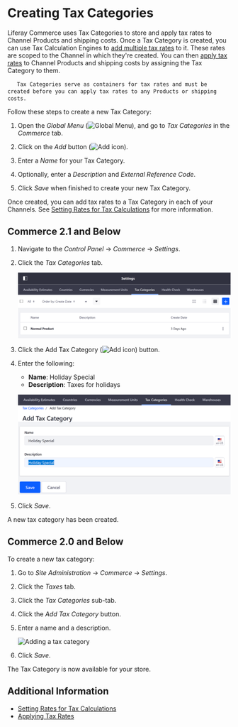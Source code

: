 # Creating Tax Categories

Liferay Commerce uses Tax Categories to store and apply tax rates to Channel Products and shipping costs. Once a Tax Category is created, you can use Tax Calculation Engines to [add multiple tax rates](./setting-rates-for-tax-calculations.md) to it. These rates are scoped to the Channel in which they're created. You can then [apply tax rates](applying-tax-rates.md) to Channel Products and shipping costs by assigning the Tax Category to them.

```note::
   Tax Categories serve as containers for tax rates and must be created before you can apply tax rates to any Products or shipping costs.
```

Follow these steps to create a new Tax Category:

1. Open the *Global Menu* (![Global Menu](../../images/icon-applications-menu.png)), and go to *Tax Categories* in the *Commerce* tab.

1. Click on the *Add* button (![Add icon](../../images/icon-add.png)).

1. Enter a *Name* for your Tax Category.

1. Optionally, enter a *Description* and *External Reference Code*.

1. Click *Save* when finished to create your new Tax Category.

Once created, you can add tax rates to a Tax Category in each of your Channels. See [Setting Rates for Tax Calculations](./setting-rates-for-tax-calculations.md) for more information.

## Commerce 2.1 and Below

1. Navigate to the _Control Panel_ &rarr; _Commerce_ &rarr; _Settings_.
1. Click the _Tax Categories_ tab.

    ![Tax categories are located in the Commerce Settings.](./creating-tax-categories/images/03.png)

1. Click the Add Tax Category (![Add icon](../../images/icon-add.png)) button.
1. Enter the following:

    * **Name**: Holiday Special
    * **Description**: Taxes for holidays

    ![Add the new tax category.](./creating-tax-categories/images/04.png)

1. Click _Save_.

A new tax category has been created.

## Commerce 2.0 and Below

To create a new tax category:

1. Go to _Site Administration_ → _Commerce_ → _Settings_.
1. Click the _Taxes_ tab.
1. Click the _Tax Categories_ sub-tab.
1. Click the _Add Tax Category_ button.
1. Enter a name and a description.

    ![Adding a tax category](./creating-tax-categories/images/01.png)

1. Click _Save_.

The Tax Category is now available for your store.

## Additional Information

* [Setting Rates for Tax Calculations](./setting-rates-for-tax-calculations.md)
* [Applying Tax Rates](./applying-tax-rates.md)
